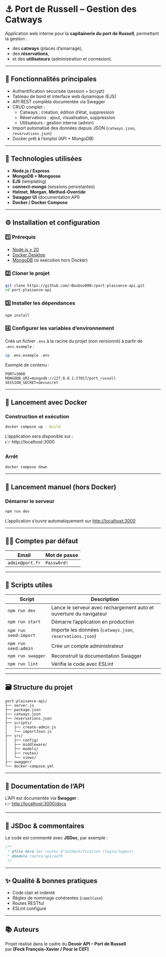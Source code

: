 # ⚓ Port de Russell – Gestion des Catways

Application web interne pour la **capitainerie du port de Russell**, permettant la gestion :
- des **catways** (places d’amarrage),
- des **réservations**,
- et des **utilisateurs** (administration et connexion).

---

## 🚀 Fonctionnalités principales
- Authentification sécurisée (session + bcrypt)
- Tableau de bord et interface web dynamique (EJS)
- API REST complète documentée via Swagger
- CRUD complet :
  - Catways : création, édition d’état, suppression
  - Réservations : ajout, visualisation, suppression
  - Utilisateurs : gestion interne (admin)
- Import automatisé des données depuis JSON (`catways.json`, `reservations.json`)
- Docker prêt à l’emploi (API + MongoDB)

---

## 🧩 Technologies utilisées
- **Node.js / Express**
- **MongoDB + Mongoose**
- **EJS** (templating)
- **connect-mongo** (sessions persistantes)
- **Helmet**, **Morgan**, **Method-Override**
- **Swagger UI** (documentation API)
- **Docker / Docker Compose**

---

## ⚙️ Installation et configuration

### 1️⃣ Prérequis
- [Node.js ≥ 20](https://nodejs.org)
- [Docker Desktop](https://www.docker.com/)
- [MongoDB](https://www.mongodb.com/) (si exécution hors Docker)

### 2️⃣ Cloner le projet
```bash
git clone https://github.com/<Boubou008>/port-plaisance-api.git
cd port-plaisance-api
```

### 3️⃣ Installer les dépendances
```bash
npm install
```

### 4️⃣ Configurer les variables d’environnement
Crée un fichier `.env` à la racine du projet (non versionné) à partir de `.env.example` :
```bash
cp .env.example .env
```

Exemple de contenu :
```env
PORT=3000
MONGODB_URI=mongodb://127.0.0.1:27017/port_russell
SESSION_SECRET=devsecret
```

---

## 🐳 Lancement avec Docker

### Construction et exécution
```bash
docker compose up --build
```

L’application sera disponible sur :  
👉 http://localhost:3000

### Arrêt
```bash
docker compose down
```

---

## 🧰 Lancement manuel (hors Docker)

### Démarrer le serveur
```bash
npm run dev
```

L’application s’ouvre automatiquement sur [http://localhost:3000](http://localhost:3000)

---

## 🧑‍💼 Comptes par défaut

| Email             | Mot de passe |
|--------------------|--------------|
| `admin@port.fr`   | `Passw0rd!`  |

---

## 🧬 Scripts utiles

| Script | Description |
|--------|--------------|
| `npm run dev` | Lance le serveur avec rechargement auto et ouverture du navigateur |
| `npm run start` | Démarre l’application en production |
| `npm run seed:import` | Importe les données (`catways.json`, `reservations.json`) |
| `npm run seed:admin` | Crée un compte administrateur |
| `npm run swagger` | Reconstruit la documentation Swagger |
| `npm run lint` | Vérifie le code avec ESLint |

---

## 🗃️ Structure du projet

```
port-plaisance-api/
├── server.js
├── package.json
├── catways.json
├── reservations.json
├── scripts/
│   ├── create-admin.js
│   └── importJson.js
├── src/
│   ├── config/
│   ├── middleware/
│   ├── models/
│   ├── routes/
│   └── views/
├── swagger/
└── docker-compose.yml
```

---

## 📄 Documentation de l’API
L’API est documentée via **Swagger** :  
👉 [http://localhost:3000/docs](http://localhost:3000/docs)

---

## 🧠 JSDoc & commentaires

Le code est commenté avec **JSDoc**, par exemple :
```js
/**
 * @file Gère les routes d’authentification (login/logout)
 * @module routes/api/auth
 */
```

---

## ✨ Qualité & bonnes pratiques
- Code clair et indenté
- Règles de nommage cohérentes (`camelCase`)
- Routes RESTful
- ESLint configuré

---

## 📚 Auteurs
Projet réalisé dans le cadre du **Devoir API – Port de Russell**  
par **[Feck François-Xavier / Pour le CEF]**
